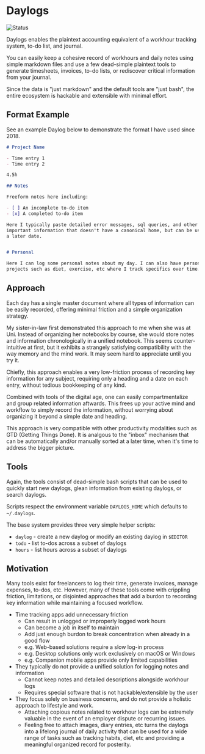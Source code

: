 Daylogs
=======

![Status](https://img.shields.io/badge/Status-Experimental-red)

Daylogs enables the plaintext accounting equivalent of a workhour tracking
system, to-do list, and journal.

You can easily keep a cohesive record of workhours and daily notes using simple
markdown files and use a few dead-simple plaintext tools to generate
timesheets, invoices, to-do lists, or rediscover critical information from your
journal.

Since the data is "just markdown" and the default tools are "just bash", the
entire ecosystem is hackable and extensible with minimal effort.


Format Example
--------------

See an example Daylog below to demonstrate the format I have used since 2018.

```markdown
# Project Name

- Time entry 1
- Time entry 2

4.5h

## Notes

Freeform notes here including:

- [ ] An incomplete to-do item
- [x] A completed to-do item

Here I typically paste detailed error messages, sql queries, and other
important information that doesn't have a canonical home, but can be useful at
a later date.


# Personal

Here I can log some personal notes about my day. I can also have personal
projects such as diet, exercise, etc where I track specifics over time.

```

Approach
--------

Each day has a single master document where all types of information can be
easily recorded, offering minimal friction and a simple organization strategy.

My sister-in-law first demonstrated this approach to me when she was at Uni.
Instead of organizing her notebooks by course, she would store notes and
information chronologically in a unified notebook. This seems counter-intuitive
at first, but it exhibits a strangely satisfying compatibility with the way
memory and the mind work. It may seem hard to appreciate until you try it.

Chiefly, this approach enables a very low-friction process of recording key
information for any subject, requiring only a heading and a date on each entry,
without tedious bookkeeping of any kind.

Combined with tools of the digital age, one can easily compartmentalize and
group related information aftwards. This frees up your active mind and workflow
to simply record the information, without worrying about organizing it beyond
a simple date and heading.

This approach is very compatible with other productivity modalities such as GTD
(Getting Things Done). It is analgous to the "inbox" mechanism that can be
automatically and/or manually sorted at a later time, when it's time to address
the bigger picture.


Tools
-----

Again, the tools consist of dead-simple bash scripts that can be used to
quickly start new daylogs, glean information from existing daylogs, or search
daylogs.

Scripts respect the environment variable `DAYLOGS_HOME` which defaults to `~/.daylogs`.

The base system provides three very simple helper scripts:

- `daylog` - create a new daylog or modify an existing daylog in `$EDITOR`
- `todo` - list to-dos across a subset of daylogs
- `hours` - list hours across a subset of daylogs


Motivation
----------

Many tools exist for freelancers to log their time, generate invoices, manage
expenses, to-dos, etc. However, many of these tools come with crippling
friction, limitations, or disjointed approaches that add a burdon to recording
key information while maintaining a focused workflow.

- Time tracking apps add unnecessary friction
  - Can result in unlogged or improperly logged work hours
  - Can become a job in itself to maintain
  - Add just enough burdon to break concentration when already in a good flow
  - e.g. Web-based solutions require a slow log-in process
  - e.g. Desktop solutions only work exclusively on macOS or Windows
  - e.g. Companion mobile apps provide only limited capabilities
- They typically do not provide a unified solution for logging notes and information
  - Cannot keep notes and detailed descriptions alongside workhour logs
  - Requires special software that is not hackable/extensible by the user
- They focus solely on business concerns, and do not provide a holistic approach to lifestyle and work.
  - Attaching copious notes related to workhour logs can be extremely valuable in the event of an employer dispute or recurring issues.
  - Feeling free to attach images, diary entries, etc turns the daylogs into a lifelong journal of daily activity that can be used for a wide range of tasks such as tracking habits, diet, etc and providing a meaningful organized record for posterity.



